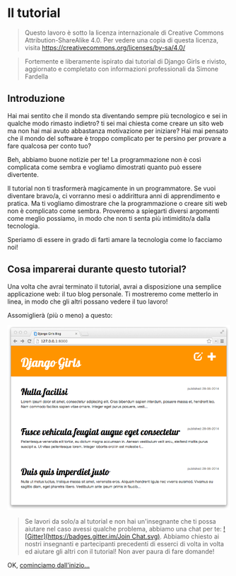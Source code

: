 # Il tutorial

> Questo lavoro è sotto la licenza internazionale di Creative Commons Attribution-ShareAlike 4.0. Per vedere una copia di questa licenza, visita https://creativecommons.org/licenses/by-sa/4.0/

> Fortemente e liberamente ispirato dai tutorial di Django Girls e rivisto, aggiornato e completato con informazioni professionali da Simone Fardella
## Introduzione

Hai mai sentito che il mondo sta diventando sempre più tecnologico e sei in qualche modo rimasto indietro? ti sei mai chiesta come creare un sito web ma non hai mai avuto abbastanza motivazione per iniziare? Hai mai pensato che il mondo del software è troppo complicato per te persino per provare a fare qualcosa per conto tuo?

Beh, abbiamo buone notizie per te! La programmazione non è così complicata come sembra e vogliamo dimostrati quanto può essere divertente.

Il tutorial non ti trasformerà magicamente in un programmatore. Se vuoi diventare bravo/a, ci vorranno mesi o addirittura anni di apprendimento e pratica. Ma ti vogliamo dimostrare che la programmazione o creare siti web non è complicato come sembra. Proveremo a spiegarti diversi argomenti come meglio possiamo, in modo che non ti senta più intimidito/a dalla tecnologia.

Speriamo di essere in grado di farti amare la tecnologia come lo facciamo noi!

## Cosa imparerai durante questo tutorial?

Una volta che avrai terminato il tutorial, avrai a disposizione una semplice applicazione web: il tuo blog personale. Ti mostreremo come metterlo in linea, in modo che gli altri possano vedere il tuo lavoro!

Assomiglierà (più o meno) a questo:

![Figure 0.1][2]

 [2]: images/application.png

> Se lavori da solo/a al tutorial e non hai un'insegnante che ti possa aiutare nel caso avessi qualche problema, abbiamo una chat per te: [![Gitter](https://badges.gitter.im/Join Chat.svg)](https://gitter.im/DjangoGirls/tutorial?utm_source=badge&utm_medium=badge&utm_campaign=pr-badge&utm_content=badge). Abbiamo chiesto ai nostri insegnanti e partecipanti precedenti di esserci di volta in volta ed aiutare gli altri con il tutorial! Non aver paura di fare domande!

OK, [cominciamo dall'inizio...][3]

 [3]: ./how_the_internet_works/README.md

